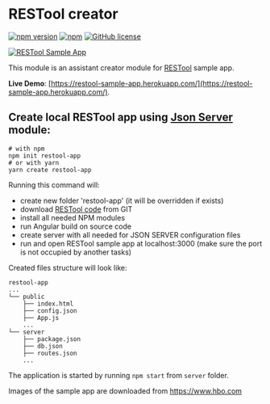# RESTool creator

[![npm version](https://img.shields.io/npm/v/create-restool-app.svg?style=flat)](https://www.npmjs.com/package/create-restool-app)
[![npm](https://img.shields.io/npm/dt/create-restool-app.svg)](https://npm-stat.com/charts.html?package=create-restool-app)
[![GitHub license](https://img.shields.io/badge/License-MIT-yellow.svg)](https://github.com/andriy101/create-restool-app/blob/master/LICENSE)

[![RESTool Sample App](https://raw.githubusercontent.com/dsternlicht/RESTool/master/screenshots/restool_screenshot.png)](https://github.com/dsternlicht/RESTool)

This module is an assistant creator module for [RESTool](https://github.com/dsternlicht/RESTool) sample app.

**Live Demo**: [https://restool-sample-app.herokuapp.com/](https://restool-sample-app.herokuapp.com/).


## Create local RESTool app using [Json Server](https://github.com/typicode/json-server) module:

    # with npm
    npm init restool-app
    # or with yarn 
    yarn create restool-app

Running this command will:
* create new folder 'restool-app' (it will be overridden if exists)
* download [RESTool code](https://github.com/dsternlicht/RESTool) from GIT
* install all needed NPM modules
* run Angular build on source code
* create server with all needed for JSON SERVER configuration files
* run and open RESTool sample app at localhost:3000 (make sure the port is not occupied by another tasks)


Created files structure will look like:
```
restool-app
...
└── public
    ├── index.html
    ├── config.json
    ├── App.js
    ...
└── server
    ├── package.json
    ├── db.json
    ├── routes.json
    ...
```

The application is started by running `npm start` from `server` folder.

Images of the sample app are downloaded from https://www.hbo.com
